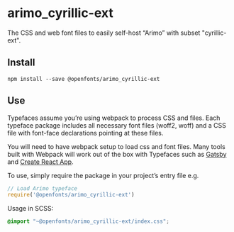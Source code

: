 
# arimo_cyrillic-ext

The CSS and web font files to easily self-host “Arimo” with subset "cyrillic-ext".

## Install

`npm install --save @openfonts/arimo_cyrillic-ext`

## Use

Typefaces assume you’re using webpack to process CSS and files. Each typeface
package includes all necessary font files (woff2, woff) and a CSS file with
font-face declarations pointing at these files.

You will need to have webpack setup to load css and font files. Many tools built
with Webpack will work out of the box with Typefaces such as [Gatsby](https://github.com/gatsbyjs/gatsby)
and [Create React App](https://github.com/facebookincubator/create-react-app).

To use, simply require the package in your project’s entry file e.g.

```javascript
// Load Arimo typeface
require('@openfonts/arimo_cyrillic-ext')
```

Usage in SCSS:
```scss
@import "~@openfonts/arimo_cyrillic-ext/index.css";
```
